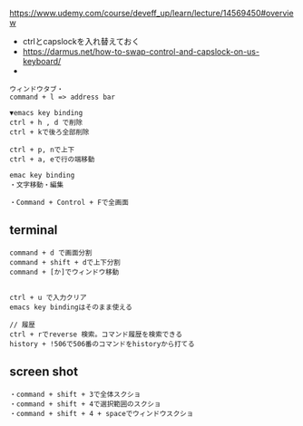 https://www.udemy.com/course/deveff_up/learn/lecture/14569450#overview


- ctrlとcapslockを入れ替えておく
- https://darmus.net/how-to-swap-control-and-capslock-on-us-keyboard/
- 
```
ウィンドウタブ・
command + l => address bar

▼emacs key binding
ctrl + h , d で削除
ctrl + kで後ろ全部削除

ctrl + p, nで上下
ctrl + a, eで行の端移動

emac key binding
・文字移動・編集

・Command + Control + Fで全画面
```

## terminal

```
command + d で画面分割
command + shift + dで上下分割
command + [か]でウィンドウ移動


ctrl + u で入力クリア
emacs key bindingはそのまま使える

// 履歴
ctrl + rでreverse 検索。コマンド履歴を検索できる
history + !506で506番のコマンドをhistoryから打てる
```

## screen shot

```
・command + shift + 3で全体スクショ
・command + shift + 4で選択範囲のスクショ
・command + shift + 4 + spaceでウィンドウスクショ
```
